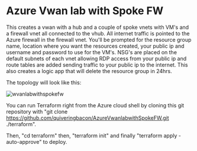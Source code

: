 # Azure Vwan lab with Spoke FW

This creates a vwan with a hub and a couple of spoke vnets with VM's and a firewall vnet all connected to the vhub. All internet traffic is pointed to the Azure firewall in the firewall vnet. You'll be prompted for the resource group name, location where you want the resources created, your public ip and username and password to use for the VM's. NSG's are placed on the default subnets of each vnet allowing RDP access from your public ip and route tables are added sending traffic to your public ip to the internet. This also creates a logic app that will delete the resource group in 24hrs.

The topology will look like this:

![wvanlabwithspokefw](https://user-images.githubusercontent.com/128983862/232794132-32dcb280-b039-4ed7-bb5d-6f4f745d0432.png)

You can run Terraform right from the Azure cloud shell by cloning this git repository with "git clone https://github.com/quiveringbacon/AzureVwanlabwithSpokeFW.git ./terraform".

Then, "cd terraform" then, "terraform init" and finally "terraform apply -auto-approve" to deploy.
